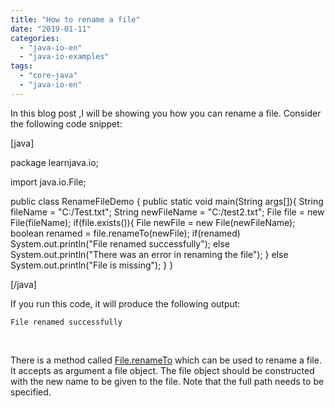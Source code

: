 ```yaml
---
title: "How to rename a file"
date: "2019-01-11"
categories: 
  - "java-io-en"
  - "java-io-examples"
tags: 
  - "core-java"
  - "java-io-en"
---
```


In this blog post ,I will be showing you how you can rename a file. Consider the following code snippet:

\[java\]

package learnjava.io;

import java.io.File;

public class RenameFileDemo { public static void main(String args\[\]){ String fileName = "C:/Test.txt"; String newFileName = "C:/test2.txt"; File file = new File(fileName); if(file.exists()){ File newFile = new File(newFileName); boolean renamed = file.renameTo(newFile); if(renamed) System.out.println("File renamed successfully"); else System.out.println("There was an error in renaming the file"); } else System.out.println("File is missing"); } }

\[/java\]

If you run this code, it will produce the following output:

```
File renamed successfully
```

 

There is a method called [File.renameTo](https://docs.oracle.com/javase/8/docs/api/java/io/File.html#renameTo-java.io.File-) which can be used to rename a file. It accepts as argument a file object. The file object should be constructed with the new name to be given to the file. Note that the full path needs to be specified.
